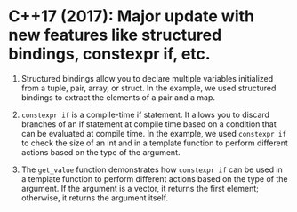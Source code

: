 # C++17 (2017): Major update with new features like structured bindings, constexpr if, etc.
1. Structured bindings allow you to declare multiple variables initialized from a tuple, pair, array, or struct. In the example, we used structured bindings to extract the elements of a pair and a map.

2. `constexpr if` is a compile-time if statement. It allows you to discard branches of an if statement at compile time based on a condition that can be evaluated at compile time. In the example, we used `constexpr if` to check the size of an int and in a template function to perform different actions based on the type of the argument.

3. The `get_value` function demonstrates how `constexpr if` can be used in a template function to perform different actions based on the type of the argument. If the argument is a vector, it returns the first element; otherwise, it returns the argument itself.